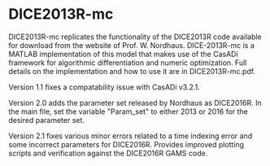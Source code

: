 # DICE2013R-mc

DICE2013R-mc replicates the functionality of the DICE2013R code available for download from the website of Prof. W. Nordhaus.  DICE-2013R-mc is a MATLAB implementation of this model that makes use of the CasADi framework for algorithmic differentiation and numeric optimization.  Full details on the implementation and how to use it are in DICE2013R-mc.pdf.

Version 1.1 fixes a compatability issue with CasADi v3.2.1.

Version 2.0 adds the parameter set released by Nordhaus as DICE2016R.  In the main file, set the variable "Param_set" to either 2013 or 2016 for the desired parameter set.

Version 2.1 fixes various minor errors related to a time indexing error and some incorrect parameters for DICE2016R.  Provides improved plotting scripts and verification against the DICE2016R GAMS code.
